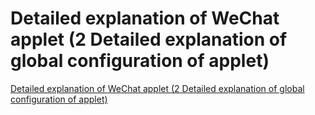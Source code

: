 # Detailed explanation of WeChat applet (2 Detailed explanation of global configuration of applet)
[Detailed explanation of WeChat applet (2 Detailed explanation of global configuration of applet)](https://aiwithcloud.com/2022/09/15/detailed_explanation_of_wechat_applet_2_detailed_explanation_of_global_configuration_of_applet/)
